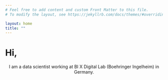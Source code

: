 ```yaml
---
# Feel free to add content and custom Front Matter to this file.
# To modify the layout, see https://jekyllrb.com/docs/themes/#overriding-theme-defaults

layout: home
title: ""
---
```


# Hi,

<center>I am a data scientist working at BI X Digital Lab (Boehringer Ingelheim) in Germany.</center>
